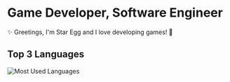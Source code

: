 # Game Developer, Software Engineer

✨ Greetings, I'm Star Egg and I love developing games! 🥳

<!--
Check out this amazing screenshot from our latest project **Sky Whisper**

![Sky Whisper Bat Character](https://github.com/star-3gg/star-3gg/assets/147496446/1cf86631-8155-4f71-9504-81dead6244d9)
-->

<!-- INFO: Developer statistics card -->

<!-- ![Star Egg's GitHub stats](https://github-readme-stats.vercel.app/api?username=star-3gg&theme=nord#gh-dark-mode-only) -->

## Top 3 Languages

![Most Used Languages](https://github-readme-stats.vercel.app/api/top-langs/?username=star-3gg&size_weight=0.5&count_weight=0.5&theme=nord&hide_title=true&langs_count=3#gh-dark-mode-only)
<!-- 
![Most Used Languages](https://github-readme-stats.vercel.app/api/top-langs/?username=star-3gg&size_weight=0.5&count_weight=0.5&theme=nord&layout=donut&hide_title=true&langs_count=100#gh-dark-mode-only)
-->

<!-- ## Stack -->
<!-- ## News -->

